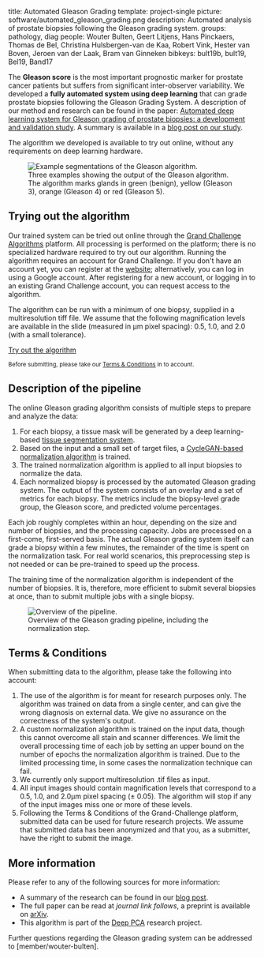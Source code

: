 title: Automated Gleason Grading
template: project-single
picture: software/automated_gleason_grading.png
description: Automated analysis of prostate biopsies following the Gleason grading system.
groups: pathology, diag
people: Wouter Bulten, Geert Litjens, Hans Pinckaers, Thomas de Bel, Christina Hulsbergen-van de Kaa, Robert Vink, Hester van Boven, Jeroen van der Laak, Bram van Ginneken
bibkeys: bult19b, bult19, Bel19, Band17

The **Gleason score** is the most important prognostic marker for prostate cancer patients but suffers from significant inter-observer variability. We developed a **fully automated system using deep learning** that can grade prostate biopsies following the Gleason Grading System. A description of our method and research can be found in the paper: [Automated deep learning system for Gleason grading of prostate biopsies: a development and validation study](https://arxiv.org/abs/1907.07980). A summary is available in a [blog post on our study](https://www.wouterbulten.nl/blog/tech/automated-gleason-grading-deep-learning/).

The algorithm we developed is available to try out online, without any requirements on deep learning hardware.

<figure class="figure my-4">
  <img data-src="/images/software/gleason_segmentation_overlays_small.png" class="figure-img img-fluid lazyload" alt="Example segmentations of the Gleason algorithm.">
  <figcaption class="figure-caption">Three examples showing the output of the Gleason algorithm. The algorithm marks glands in green (benign), yellow (Gleason 3), orange (Gleason 4) or red (Gleason 5).</figcaption>
</figure>

## Trying out the algorithm

Our trained system can be tried out online through the [Grand Challenge Algorithms](https://grand-challenge.org/algorithms/) platform. All processing is performed on the platform; there is no specialized hardware required to try out our algorithm. Running the algorithm requires an account for Grand Challenge. If you don't have an account yet, you can register at the [website](https://grand-challenge.org/accounts/signin/); alternatively, you can log in using a Google account. After registering for a new account, or logging in to an existing Grand Challenge account, you can request access to the algorithm.

The algorithm can be run with a minimum of one biopsy, supplied in a multiresolution tiff file. We assume that the following magnification levels are available in the slide (measured in &mu;m pixel spacing): 0.5, 1.0, and 2.0 (with a small tolerance).

<a href="https://grand-challenge.org/algorithms/gleason-grading-of-prostate-biopsies/" class="btn btn-primary btn-lg my-3">Try out the algorithm</a>

<small class="text-muted">Before submitting, please take our <a href="#terms">Terms & Conditions</a> in to account.</small>

## Description of the pipeline

The online Gleason grading algorithm consists of multiple steps to prepare and analyze the data:

1. For each biopsy, a tissue mask will be generated by a deep learning-based [tissue segmentation system](/publications/band17/).
2. Based on the input and a small set of target files, a [CycleGAN-based normalization algorithm](/publications/bel19/) is trained.
2. The trained normalization algorithm is applied to all input biopsies to normalize the data.
3. Each normalized biopsy is processed by the automated Gleason grading system. The output of the system consists of an overlay and a set of metrics for each biopsy. The metrics include the biopsy-level grade group, the Gleason score, and predicted volume percentages.

Each job roughly completes within an hour, depending on the size and number of biopsies, and the processing capacity. Jobs are processed on a first-come, first-served basis. The actual Gleason grading system itself can grade a biopsy within a few minutes, the remainder of the time is spent on the normalization task. For real world scenarios, this preprocessing step is not needed or can be pre-trained to speed up the process.

The training time of the normalization algorithm is independent of the number of biopsies. It is, therefore, more efficient to submit several biopsies at once, than to submit multiple jobs with a single biopsy.

<figure class="figure my-4">
  <img data-src="/images/software/gleason_algorithm_overview.png" class="figure-img img-fluid lazyload rounded" alt="Overview of the pipeline.">
  <figcaption class="figure-caption">Overview of the Gleason grading pipeline, including the normalization step.</figcaption>
</figure>

<a name="terms"></a>
## Terms & Conditions

When submitting data to the algorithm, please take the following into account:

1. The use of the algorithm is for meant for research purposes only. The algorithm was trained on data from a single center, and can give the wrong diagnosis on external data. We give no assurance on the correctness of the system's output.
2. A custom normalization algorithm is trained on the input data, though this cannot overcome all stain and scanner differences. We limit the overall processing time of each job by setting an upper bound on the number of epochs the normalization algorithm is trained. Due to the limited processing time, in some cases the normalization technique can fail.
3. We currently only support multiresolution .tif files as input.
4. All input images should contain magnification levels that correspond to a 0.5, 1.0, and 2.0&mu;m pixel spacing (&plusmn; 0.05). The algorithm will stop if any of the input images miss one or more of these levels.
5. Following the Terms & Conditions of the Grand-Challenge platform, submitted data can be used for future research projects. We assume that submitted data has been anonymized and that you, as a submitter, have the right to submit the image.

## More information

Please refer to any of the following sources for more information:

- A summary of the research can be found in our [blog post](https://www.wouterbulten.nl/blog/tech/automated-gleason-grading-deep-learning/).
- The full paper can be read at *journal link follows*, a preprint is available on [arXiv](https://arxiv.org/abs/1907.07980/).
- This algorithm is part of the [Deep PCA](/projects/deeppca) research project.

Further questions regarding the Gleason grading system can be addressed to [member/wouter-bulten].
